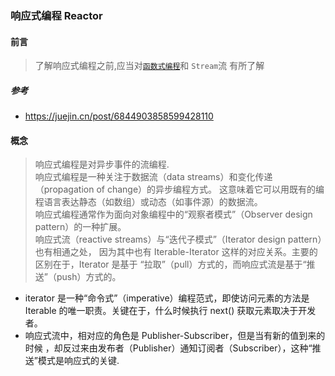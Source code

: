### 响应式编程 Reactor

#### 前言
> 了解响应式编程之前,应当对[`函数式编程`](https://blog.csdn.net/weixin_39847945/article/details/110816323)和 `Stream`流 有所了解


##### 参考
- https://juejin.cn/post/6844903858599428110

#### 概念

> 响应式编程是对异步事件的流编程.<br>
响应式编程是一种关注于数据流（data streams）和变化传递（propagation of change）的异步编程方式。 这意味着它可以用既有的编程语言表达静态（如数组）或动态（如事件源）的数据流。<br>
响应式编程通常作为面向对象编程中的“观察者模式”（Observer design pattern）的一种扩展。 <br>
响应式流（reactive streams）与“迭代子模式”（Iterator design pattern）也有相通之处， 因为其中也有 Iterable-Iterator 这样的对应关系。主要的区别在于，Iterator 是基于 “拉取”（pull）方式的，而响应式流是基于“推送”（push）方式的。

- iterator 是一种“命令式”（imperative）编程范式，即使访问元素的方法是 Iterable 的唯一职责。关键在于，什么时候执行 next() 获取元素取决于开发者。
- 响应式流中，相对应的角色是 Publisher-Subscriber，但是当有新的值到来的时候 ，却反过来由发布者（Publisher）通知订阅者（Subscriber），这种“推送”模式是响应式的关键.


